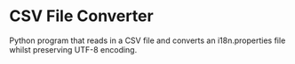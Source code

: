 # CSV File Converter

Python program that reads in a CSV file and converts an i18n.properties file whilst preserving UTF-8 encoding.
